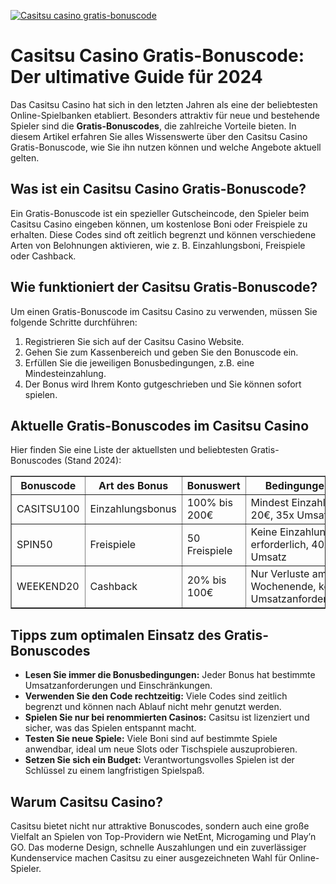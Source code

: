 [![Casitsu casino gratis-bonuscode](https://123-caf.pages.dev/gitsignup.png)](https://vrmoo.ru/Bt82HjjY)

<h1>Casitsu Casino Gratis-Bonuscode: Der ultimative Guide für 2024</h1>  <p>Das Casitsu Casino hat sich in den letzten Jahren als eine der beliebtesten Online-Spielbanken etabliert. Besonders attraktiv für neue und bestehende Spieler sind die <strong>Gratis-Bonuscodes</strong>, die zahlreiche Vorteile bieten. In diesem Artikel erfahren Sie alles Wissenswerte über den Casitsu Casino Gratis-Bonuscode, wie Sie ihn nutzen können und welche Angebote aktuell gelten.</p>  <h2>Was ist ein Casitsu Casino Gratis-Bonuscode?</h2>  <p>Ein Gratis-Bonuscode ist ein spezieller Gutscheincode, den Spieler beim Casitsu Casino eingeben können, um kostenlose Boni oder Freispiele zu erhalten. Diese Codes sind oft zeitlich begrenzt und können verschiedene Arten von Belohnungen aktivieren, wie z. B. Einzahlungsboni, Freispiele oder Cashback.</p>  <h2>Wie funktioniert der Casitsu Gratis-Bonuscode?</h2>  <p>Um einen Gratis-Bonuscode im Casitsu Casino zu verwenden, müssen Sie folgende Schritte durchführen:</p>  <ol>   <li>Registrieren Sie sich auf der Casitsu Casino Website.</li>   <li>Gehen Sie zum Kassenbereich und geben Sie den Bonuscode ein.</li>   <li>Erfüllen Sie die jeweiligen Bonusbedingungen, z.B. eine Mindesteinzahlung.</li>   <li>Der Bonus wird Ihrem Konto gutgeschrieben und Sie können sofort spielen.</li> </ol>  <h2>Aktuelle Gratis-Bonuscodes im Casitsu Casino</h2>  <p>Hier finden Sie eine Liste der aktuellsten und beliebtesten Gratis-Bonuscodes (Stand 2024):</p>  <table border="1" cellpadding="8" cellspacing="0" style="border-collapse: collapse; width: 100%;">   <thead>     <tr>       <th>Bonuscode</th>       <th>Art des Bonus</th>       <th>Bonuswert</th>       <th>Bedingungen</th>       <th>Gültigkeit</th>     </tr>   </thead>   <tbody>     <tr>       <td>CASITSU100</td>       <td>Einzahlungsbonus</td>       <td>100% bis 200€</td>       <td>Mindest Einzahlung 20€, 35x Umsatz</td>       <td>31.12.2024</td>     </tr>     <tr>       <td>SPIN50</td>       <td>Freispiele</td>       <td>50 Freispiele</td>       <td>Keine Einzahlung erforderlich, 40x Umsatz</td>       <td>30.09.2024</td>     </tr>     <tr>       <td>WEEKEND20</td>       <td>Cashback</td>       <td>20% bis 100€</td>       <td>Nur Verluste am Wochenende, keine Umsatzanforderung</td>       <td>laufend</td>     </tr>   </tbody> </table>  <h2>Tipps zum optimalen Einsatz des Gratis-Bonuscodes</h2>  <ul>   <li><strong>Lesen Sie immer die Bonusbedingungen:</strong> Jeder Bonus hat bestimmte Umsatzanforderungen und Einschränkungen.</li>   <li><strong>Verwenden Sie den Code rechtzeitig:</strong> Viele Codes sind zeitlich begrenzt und können nach Ablauf nicht mehr genutzt werden.</li>   <li><strong>Spielen Sie nur bei renommierten Casinos:</strong> Casitsu ist lizenziert und sicher, was das Spielen entspannt macht.</li>   <li><strong>Testen Sie neue Spiele:</strong> Viele Boni sind auf bestimmte Spiele anwendbar, ideal um neue Slots oder Tischspiele auszuprobieren.</li>   <li><strong>Setzen Sie sich ein Budget:</strong> Verantwortungsvolles Spielen ist der Schlüssel zu einem langfristigen Spielspaß.</li> </ul>  <h2>Warum Casitsu Casino?</h2>  <p>Casitsu bietet nicht nur attraktive Bonuscodes, sondern auch eine große Vielfalt an Spielen von Top-Providern wie NetEnt, Microgaming und Play’n GO. Das moderne Design, schnelle Auszahlungen und ein zuverlässiger Kundenservice machen Casitsu zu einer ausgezeichneten Wahl für Online-Spieler.</p>